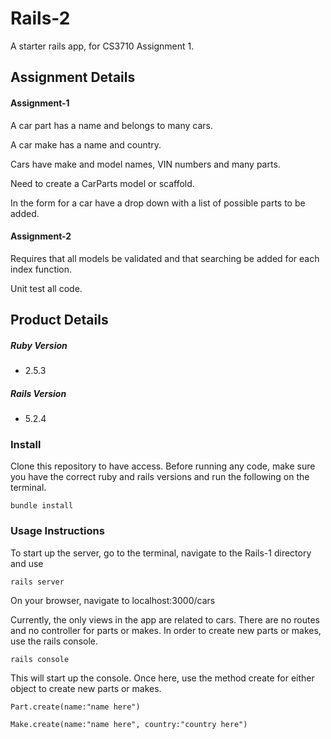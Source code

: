 # Rails-2

A starter rails app, for CS3710 Assignment 1.

## Assignment Details

#### Assignment-1

A car part has a name and belongs to many cars.

A car make has a name and country.

Cars have make and model names, VIN numbers and many parts.

Need to create a CarParts model or scaffold.

In the form for a car have a drop down with a list of possible parts to be added.

#### Assignment-2

Requires that all models be validated and that searching be added for each index function.

Unit test all code.

## Product Details

##### Ruby Version

- 2.5.3

##### Rails Version

- 5.2.4

### Install

Clone this repository to have access. Before running any code, make sure you have the correct ruby and rails versions and run the following on the terminal.

    bundle install

### Usage Instructions

To start up the server, go to the terminal, navigate to the Rails-1 directory and use

    rails server

On your browser, navigate to localhost:3000/cars

Currently, the only views in the app are related to cars. There are no routes and no controller for parts or makes. In order to create new parts or makes, use the rails console.

    rails console

This will start up the console. Once here, use the method create for either object to create new parts or makes.

    Part.create(name:"name here")

    Make.create(name:"name here", country:"country here")
